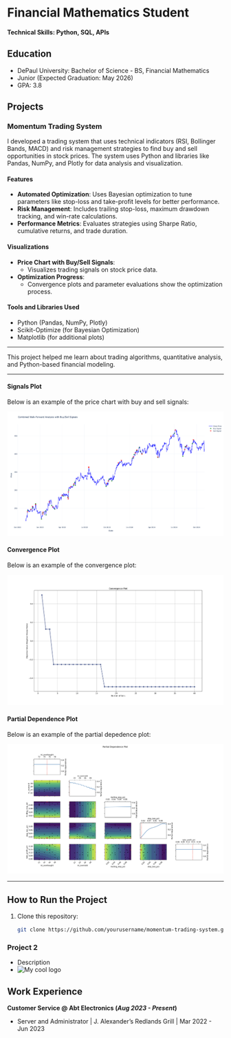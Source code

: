 # Financial Mathematics Student

#### Technical Skills: Python, SQL, APIs

## Education
- DePaul University: Bachelor of Science - BS, Financial Mathematics
- Junior (Expected Graduation: May 2026)
- GPA: 3.8

## Projects
### Momentum Trading System

I developed a trading system that uses technical indicators (RSI, Bollinger Bands, MACD) and risk management strategies to find buy and sell opportunities in stock prices. The system uses Python and libraries like Pandas, NumPy, and Plotly for data analysis and visualization.

#### Features
- **Automated Optimization**: Uses Bayesian optimization to tune parameters like stop-loss and take-profit levels for better performance.
- **Risk Management**: Includes trailing stop-loss, maximum drawdown tracking, and win-rate calculations.
- **Performance Metrics**: Evaluates strategies using Sharpe Ratio, cumulative returns, and trade duration.

#### Visualizations
- **Price Chart with Buy/Sell Signals**:
  - Visualizes trading signals on stock price data.
- **Optimization Progress**:
  - Convergence plots and parameter evaluations show the optimization process.

#### Tools and Libraries Used
- Python (Pandas, NumPy, Plotly)
- Scikit-Optimize (for Bayesian Optimization)
- Matplotlib (for additional plots)

---

This project helped me learn about trading algorithms, quantitative analysis, and Python-based financial modeling.

---

#### Signals Plot
Below is an example of the price chart with buy and sell signals:

![Price Chart with Signals](docs/assets/momp_plot.png)

#### Convergence Plot
Below is an example of the convergence plot:

![Price Chart with Signals](docs/assets/convergence_plot.png)

#### Partial Dependence Plot
Below is an example of the partial depedence plot:

![Price Chart with Signals](docs/assets/partialDependence_plot.png)

---

## How to Run the Project
1. Clone this repository:
   ```bash
   git clone https://github.com/yourusername/momentum-trading-system.git
   
### Project 2
- Description
- <img src="/docs/logo.png" alt="My cool logo"/>

## Work Experience
**Customer Service @ Abt Electronics (_Aug 2023 - Present_)**
- Server and Administrator | J. Alexander’s Redlands Grill | Mar 2022 - Jun 2023
